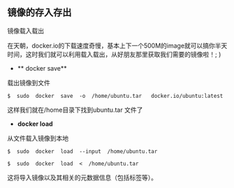 
## 镜像的存入存出

镜像载入载出

在天朝，docker.io的下载速度奇慢，基本上下一个500M的image就可以搞你半天时间，这时我们就可以利用载入载出，从好朋友那里获取我们需要的镜像啦！; )


* ** docker save**


载出镜像到文件  

	
	$  sudo  docker  save  -o  /home/ubuntu.tar   docker.io/ubuntu:latest
	

这样我们就在/home目录下找到ubuntu.tar 文件了

* **docker load**

从文件载入镜像到本地     

	
	$  sudo  docker  load  --input  /home/ubuntu.tar

	$  sudo  docker  load  <  /home/ubuntu.tar  
	
	
这将导入镜像以及其相关的元数据信息（包括标签等）。
